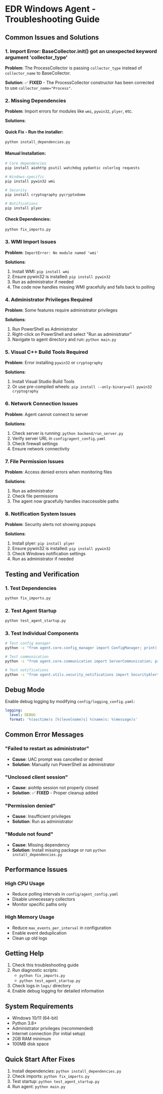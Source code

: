 # EDR Windows Agent - Troubleshooting Guide

## Common Issues and Solutions

### 1. Import Error: BaseCollector.__init__() got an unexpected keyword argument 'collector_type'

**Problem**: The ProcessCollector is passing `collector_type` instead of `collector_name` to BaseCollector.

**Solution**: ✅ **FIXED** - The ProcessCollector constructor has been corrected to use `collector_name="Process"`.

### 2. Missing Dependencies

**Problem**: Import errors for modules like `wmi`, `pywin32`, `plyer`, etc.

**Solutions**:

#### Quick Fix - Run the installer:
```bash
python install_dependencies.py
```

#### Manual Installation:
```bash
# Core dependencies
pip install aiohttp psutil watchdog pydantic colorlog requests

# Windows-specific
pip install pywin32 wmi

# Security
pip install cryptography pycryptodome

# Notifications
pip install plyer
```

#### Check Dependencies:
```bash
python fix_imports.py
```

### 3. WMI Import Issues

**Problem**: `ImportError: No module named 'wmi'`

**Solutions**:
1. Install WMI: `pip install wmi`
2. Ensure pywin32 is installed: `pip install pywin32`
3. Run as administrator if needed
4. The code now handles missing WMI gracefully and falls back to polling

### 4. Administrator Privileges Required

**Problem**: Some features require administrator privileges

**Solutions**:
1. Run PowerShell as Administrator
2. Right-click on PowerShell and select "Run as administrator"
3. Navigate to agent directory and run: `python main.py`

### 5. Visual C++ Build Tools Required

**Problem**: Error installing `pywin32` or `cryptography`

**Solutions**:
1. Install Visual Studio Build Tools
2. Or use pre-compiled wheels: `pip install --only-binary=all pywin32 cryptography`

### 6. Network Connection Issues

**Problem**: Agent cannot connect to server

**Solutions**:
1. Check server is running: `python backend/run_server.py`
2. Verify server URL in `config/agent_config.yaml`
3. Check firewall settings
4. Ensure network connectivity

### 7. File Permission Issues

**Problem**: Access denied errors when monitoring files

**Solutions**:
1. Run as administrator
2. Check file permissions
3. The agent now gracefully handles inaccessible paths

### 8. Notification System Issues

**Problem**: Security alerts not showing popups

**Solutions**:
1. Install plyer: `pip install plyer`
2. Ensure pywin32 is installed: `pip install pywin32`
3. Check Windows notification settings
4. Run as administrator if needed

## Testing and Verification

### 1. Test Dependencies
```bash
python fix_imports.py
```

### 2. Test Agent Startup
```bash
python test_agent_startup.py
```

### 3. Test Individual Components
```bash
# Test config manager
python -c "from agent.core.config_manager import ConfigManager; print('Config OK')"

# Test communication
python -c "from agent.core.communication import ServerCommunication; print('Communication OK')"

# Test notifications
python -c "from agent.utils.security_notifications import SecurityAlertNotifier; print('Notifications OK')"
```

## Debug Mode

Enable debug logging by modifying `config/logging_config.yaml`:

```yaml
logging:
  level: DEBUG
  format: '%(asctime)s [%(levelname)s] %(name)s: %(message)s'
```

## Common Error Messages

### "Failed to restart as administrator"
- **Cause**: UAC prompt was cancelled or denied
- **Solution**: Manually run PowerShell as administrator

### "Unclosed client session"
- **Cause**: aiohttp session not properly closed
- **Solution**: ✅ **FIXED** - Proper cleanup added

### "Permission denied"
- **Cause**: Insufficient privileges
- **Solution**: Run as administrator

### "Module not found"
- **Cause**: Missing dependency
- **Solution**: Install missing package or run `python install_dependencies.py`

## Performance Issues

### High CPU Usage
- Reduce polling intervals in `config/agent_config.yaml`
- Disable unnecessary collectors
- Monitor specific paths only

### High Memory Usage
- Reduce `max_events_per_interval` in configuration
- Enable event deduplication
- Clean up old logs

## Getting Help

1. Check this troubleshooting guide
2. Run diagnostic scripts:
   - `python fix_imports.py`
   - `python test_agent_startup.py`
3. Check logs in `logs/` directory
4. Enable debug logging for detailed information

## System Requirements

- Windows 10/11 (64-bit)
- Python 3.8+
- Administrator privileges (recommended)
- Internet connection (for initial setup)
- 2GB RAM minimum
- 100MB disk space

## Quick Start After Fixes

1. Install dependencies: `python install_dependencies.py`
2. Check imports: `python fix_imports.py`
3. Test startup: `python test_agent_startup.py`
4. Run agent: `python main.py` 